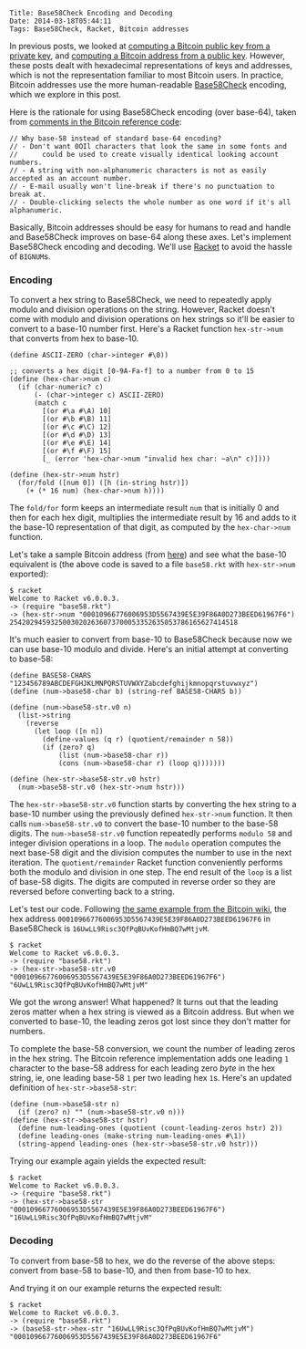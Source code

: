     Title: Base58Check Encoding and Decoding
    Date: 2014-03-18T05:44:11
    Tags: Base58Check, Racket, Bitcoin addresses

In previous posts, we looked at
[computing a Bitcoin public key from a private key][LiT:pubfrompriv],
and [computing a Bitcoin address from a public key][LiT:ffi]. However,
these posts dealt with hexadecimal representations of keys and
addresses, which is not the representation familiar to most Bitcoin
users. In practice, Bitcoin addresses use the more human-readable
[Base58Check][bwiki:b58] encoding, which we explore in this post.

[LiT:pubfrompriv]: http://www.lostintransaction.com/blog/2014/03/14/deriving-a-bitcoin-public-key-from-a-private-key/ "Deriving a Bitcoin Public Key From a Private Key"
[LiT:ffi]: http://www.lostintransaction.com/blog/2014/03/15/adding-openssl-bindings-to-racket-via-its-ffi/ "Adding OpenSSL bindings to Racket via its FFI"
[bwiki:b58]: https://en.bitcoin.it/wiki/Base58Check_encoding "Base58Check encoding"

<!-- more -->

Here is the rationale for using Base58Check encoding (over base-64),
taken from [comments in the Bitcoin reference code][bitcoinsrc]:

    // Why base-58 instead of standard base-64 encoding?
    // - Don't want 0OIl characters that look the same in some fonts and
    //      could be used to create visually identical looking account numbers.
    // - A string with non-alphanumeric characters is not as easily accepted as an account number.
    // - E-mail usually won't line-break if there's no punctuation to break at.
    // - Double-clicking selects the whole number as one word if it's all alphanumeric.

[bitcoinsrc]: https://github.com/bitcoin/bitcoin/blob/f76c122e2eac8ef66f69d142231bd33c88a24c50/src/base58.h#L7-L12 "src/base58.h"

Basically, Bitcoin addresses should be easy for humans to read and
handle and Base58Check improves on base-64 along these axes. Let's
implement Base58Check encoding and decoding. We'll use
[Racket](http://racket-lang.org) to avoid the hassle of `BIGNUM`s.

### Encoding ###

To convert a hex string to Base58Check, we need to repeatedly apply
modulo and division operations on the string. However, Racket doesn't
come with modulo and division operations on hex strings so it'll be
easier to convert to a base-10 number first. Here's a Racket function
`hex-str->num` that converts from hex to base-10.

```racket
(define ASCII-ZERO (char->integer #\0))

;; converts a hex digit [0-9A-Fa-f] to a number from 0 to 15
(define (hex-char->num c)
  (if (char-numeric? c)
      (- (char->integer c) ASCII-ZERO)
	  (match c
	    [(or #\a #\A) 10]
		[(or #\b #\B) 11]
		[(or #\c #\C) 12]
		[(or #\d #\D) 13]
		[(or #\e #\E) 14]
		[(or #\f #\F) 15]
		[_ (error 'hex-char->num "invalid hex char: ~a\n" c)])))
		
(define (hex-str->num hstr)
  (for/fold ([num 0]) ([h (in-string hstr)])
    (+ (* 16 num) (hex-char->num h))))		
```

The `fold/for` form keeps an intermediate result `num` that is
initially 0 and then for each hex digit, multiplies the intermediate
result by 16 and adds to it the base-10 representation of that
digit, as computed by the `hex-char->num` function.

Let's take a sample Bitcoin address (from [here][bwiki:addr]) and see
what the base-10 equivalent is (the above code is saved to a file
`base58.rkt` with `hex-str->num` exported):

[bwiki:addr]: https://en.bitcoin.it/wiki/Technical_background_of_version_1_Bitcoin_addresses "Technical background of version 1 Bitcoin addresses"

    $ racket
    Welcome to Racket v6.0.0.3.
    -> (require "base58.rkt")
    -> (hex-str->num "00010966776006953D5567439E5E39F86A0D273BEED61967F6")
    25420294593250030202636073700053352635053786165627414518

It's much easier to convert from base-10 to Base58Check because now we
can use base-10 modulo and divide. Here's an initial attempt at
converting to base-58:

```racket
(define BASE58-CHARS "123456789ABCDEFGHJKLMNPQRSTUVWXYZabcdefghijkmnopqrstuvwxyz")
(define (num->base58-char b) (string-ref BASE58-CHARS b))
  
(define (num->base58-str.v0 n)
  (list->string
    (reverse
	  (let loop ([n n])
	    (define-values (q r) (quotient/remainder n 58))
		(if (zero? q)
            (list (num->base58-char r))
			(cons (num->base58-char r) (loop q)))))))

(define (hex-str->base58-str.v0 hstr) 
  (num->base58-str.v0 (hex-str->num hstr)))
```

The `hex-str->base58-str.v0` function starts by converting the hex
string to a base-10 number using the previously defined `hex-str->num`
function. It then calls `num->base58-str.v0` to convert the base-10
number to the base-58 digits. The `num->base58-str.v0` function
repeatedly performs `modulo 58` and integer division operations in a
loop. The `modulo` operation computes the next base-58 digit and the
division computes the number to use in the next iteration. The
`quotient/remainder` Racket function conveniently performs both the
modulo and division in one step. The end result of the `loop` is a
list of base-58 digits. The digits are computed in reverse order so
they are reversed before converting back to a string.

Let's test our code. Following
[the same example from the Bitcoin wiki][bwiki:addr], the hex address
`00010966776006953D5567439E5E39F86A0D273BEED61967F6` in Base58Check is
`16UwLL9Risc3QfPqBUvKofHmBQ7wMtjvM`.

    $ racket
	Welcome to Racket v6.0.0.3.
	-> (require "base58.rkt")
	-> (hex-str->base58-str.v0 "00010966776006953D5567439E5E39F86A0D273BEED61967F6")
	"6UwLL9Risc3QfPqBUvKofHmBQ7wMtjvM"

We got the wrong answer! What happened? It turns out that the leading
zeros matter when a hex string is viewed as a Bitcoin address. But
when we converted to base-10, the leading zeros got lost since they
don't matter for numbers.

To complete the base-58 conversion, we count the number of leading
zeros in the hex string. The Bitcoin reference implementation adds one
leading `1` character to the base-58 address for each leading zero
*byte* in the hex string, ie, one leading base-58 `1` per two leading
hex `1`s. Here's an updated definition of `hex-str->base58-str`:


```racket
(define (num->base58-str n)
  (if (zero? n) "" (num->base58-str.v0 n)))
(define (hex-str->base58-str hstr)
  (define num-leading-ones (quotient (count-leading-zeros hstr) 2))
  (define leading-ones (make-string num-leading-ones #\1))
  (string-append leading-ones (hex-str->base58-str.v0 hstr)))
```  


Trying our example again yields the expected result:

    $ racket
	Welcome to Racket v6.0.0.3.
	-> (require "base58.rkt")
	-> (hex-str->base58-str "00010966776006953D5567439E5E39F86A0D273BEED61967F6")
	"16UwLL9Risc3QfPqBUvKofHmBQ7wMtjvM"

### Decoding ###

To convert from base-58 to hex, we do the reverse of the above steps:
convert from base-58 to base-10, and then from base-10 to hex.


And trying it on our example returns the expected result:

    $ racket
    Welcome to Racket v6.0.0.3.
    -> (require "base58.rkt")
    -> (base58-str->hex-str "16UwLL9Risc3QfPqBUvKofHmBQ7wMtjvM")
    "00010966776006953D5567439E5E39F86A0D273BEED61967F6"
   
<!--TODO:
1. hex string must be byte-aligned (ie even number of digits)-->
